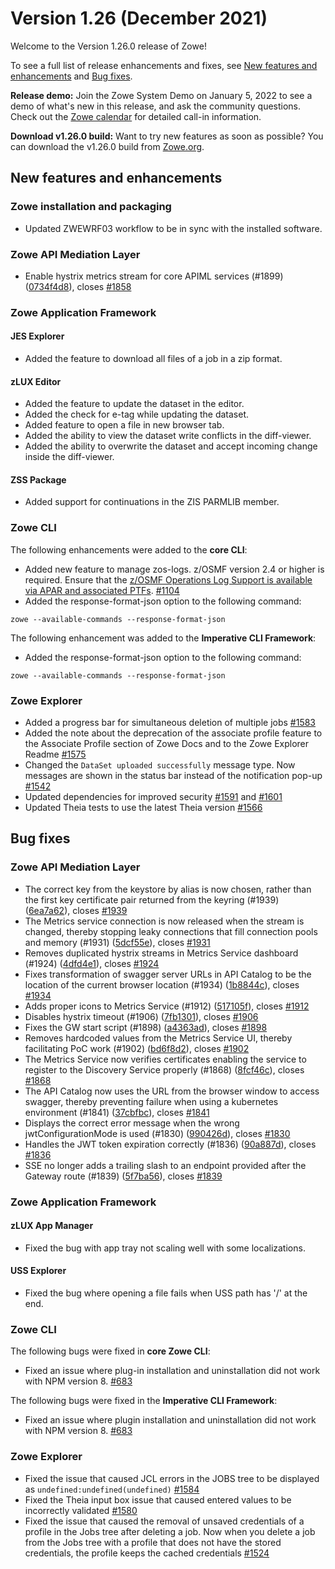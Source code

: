 # Version 1.26 (December 2021)

Welcome to the Version 1.26.0 release of Zowe! 

To see a full list of release enhancements and fixes, see [New features and enhancements](#new-features-and-enhancements) and [Bug fixes](#bug-fixes). 

**Release demo:** Join the Zowe System Demo on January 5, 2022 to see a demo of what's new in this release, and ask the community questions. Check out the [Zowe calendar](https://lists.openmainframeproject.org/g/zowe-dev/viewevent?eventid=1354041&calstart=2022-01-05) for detailed call-in information.

**Download v1.26.0 build:** Want to try new features as soon as possible? You can download the v1.26.0 build from [Zowe.org](https://www.zowe.org/download.html).

## New features and enhancements

### Zowe installation and packaging
* Updated ZWEWRF03 workflow to be in sync with the installed software.

### Zowe API Mediation Layer

* Enable hystrix metrics stream for core APIML services (#1899) ([0734f4d8](https://github.com/zowe/api-layer/commit/0734f4d8)), closes [#1858](https://github.com/zowe/api-layer/issues/1858)

### Zowe Application Framework

#### JES Explorer

* Added the feature to download all files of a job in a zip format.

#### zLUX Editor

* Added the feature to update the dataset in the editor.
* Added the check for e-tag while updating the dataset.
* Added feature to open a file in new browser tab.
* Added the ability to view the dataset write conflicts in the diff-viewer.
* Added the ability to overwrite the dataset and accept incoming change inside the diff-viewer.

#### ZSS Package

* Added support for continuations in the ZIS PARMLIB member.

### Zowe CLI

The following enhancements were added to the **core CLI**:

* Added new feature to manage zos-logs. z/OSMF version 2.4 or higher is required. Ensure that the [z/OSMF Operations Log Support is available via APAR and associated PTFs](https://www.ibm.com/support/pages/apar/PH35930). [#1104](https://github.com/zowe/zowe-cli/issues/1104)
* Added the response-format-json option to the following command:

```
zowe --available-commands --response-format-json
```

The following enhancement was added to the **Imperative CLI Framework**:

* Added the response-format-json option to the following command:

```
zowe --available-commands --response-format-json
```

### Zowe Explorer

- Added a progress bar for simultaneous deletion of multiple jobs [#1583](https://github.com/zowe/vscode-extension-for-zowe/pull/1583)
- Added the note about the deprecation of the associate profile feature to the Associate Profile section of Zowe Docs and to the Zowe Explorer Readme [#1575](https://github.com/zowe/vscode-extension-for-zowe/pull/1575)
- Changed the `DataSet uploaded successfully` message type. Now messages are shown in the status bar instead of the notification pop-up [#1542](https://github.com/zowe/vscode-extension-for-zowe/pull/1542)
- Updated dependencies for improved security [#1591](https://github.com/zowe/vscode-extension-for-zowe/pull/1591) and [#1601](https://github.com/zowe/vscode-extension-for-zowe/pull/1601)
- Updated Theia tests to use the latest Theia version [#1566](https://github.com/zowe/vscode-extension-for-zowe/pull/1566)

## Bug fixes

### Zowe API Mediation Layer

* The correct key from the keystore by alias is now chosen, rather than the first key certificate pair returned from the keyring (#1939) ([6ea7a62](https://github.com/zowe/api-layer/commit/6ea7a62)), closes [#1939](https://github.com/zowe/api-layer/issues/1939)
* The Metrics service connection is now released when the stream is changed, thereby stopping leaky connections that fill connection pools and memory (#1931) ([5dcf55e](https://github.com/zowe/api-layer/commit/5dcf55e)), closes [#1931](https://github.com/zowe/api-layer/issues/1931)
* Removes duplicated hystrix streams in Metrics Service dashboard (#1924) ([4dfd4e1](https://github.com/zowe/api-layer/commit/4dfd4e1)), closes [#1924](https://github.com/zowe/api-layer/issues/1924)
* Fixes transformation of swagger server URLs in API Catalog to be the location of the current browser location (#1934) ([1b8844c](https://github.com/zowe/api-layer/commit/1b8844c)), closes [#1934](https://github.com/zowe/api-layer/issues/1934)
* Adds proper icons to Metrics Service (#1912) ([517105f](https://github.com/zowe/api-layer/commit/517105f)), closes [#1912](https://github.com/zowe/api-layer/issues/1912)
* Disables hystrix timeout (#1906) ([7fb1301](https://github.com/zowe/api-layer/commit/7fb1301)), closes [#1906](https://github.com/zowe/api-layer/issues/1906)
* Fixes the GW start script (#1898) ([a4363ad](https://github.com/zowe/api-layer/commit/a4363ad)), closes [#1898](https://github.com/zowe/api-layer/issues/1898)
* Removes hardcoded values from the Metrics Service UI, thereby facilitating PoC work (#1902) ([bd6f8d2](https://github.com/zowe/api-layer/commit/bd6f8d2)), closes [#1902](https://github.com/zowe/api-layer/issues/1902)
* The Metrics Service now verifies certificates enabling the service to register to the Discovery Service properly (#1868) ([8fcf46c](https://github.com/zowe/api-layer/commit/8fcf46c)), closes [#1868](https://github.com/zowe/api-layer/issues/1868)
* The API Catalog now uses the URL from the browser window to access swagger, thereby preventing failure when using a kubernetes environment (#1841) ([37cbfbc](https://github.com/zowe/api-layer/commit/37cbfbc)), closes [#1841](https://github.com/zowe/api-layer/issues/1841)
* Displays the correct error message when the wrong jwtConfigurationMode is used (#1830) ([990426d](https://github.com/zowe/api-layer/commit/990426d)), closes [#1830](https://github.com/zowe/api-layer/issues/1830)
* Handles the JWT token expiration correctly (#1836) ([90a887d](https://github.com/zowe/api-layer/commit/90a887d)), closes [#1836](https://github.com/zowe/api-layer/issues/1836)
* SSE no longer adds a trailing slash to an endpoint provided after the Gateway route (#1839) ([5f7ba56](https://github.com/zowe/api-layer/commit/5f7ba56)), closes [#1839](https://github.com/zowe/api-layer/issues/1839)

### Zowe Application Framework

#### zLUX App Manager

* Fixed the bug with app tray not scaling well with some localizations.

#### USS Explorer

* Fixed the bug where opening a file fails when USS path has '/' at the end.

### Zowe CLI

The following bugs were fixed in **core Zowe CLI**:

* Fixed an issue where plug-in installation and uninstallation did not work with NPM version 8. [#683](https://github.com/zowe/imperative/issues/683)

The following bugs were fixed in the **Imperative CLI Framework**:

* Fixed an issue where plugin installation and uninstallation did not work with NPM version 8. [#683](https://github.com/zowe/imperative/issues/683)

### Zowe Explorer

- Fixed the issue that caused JCL errors in the JOBS tree to be displayed as `undefined:undefined(undefined)` [#1584](https://github.com/zowe/vscode-extension-for-zowe/pull/1584)
- Fixed the Theia input box issue that caused entered values to be incorrectly validated [#1580](https://github.com/zowe/vscode-extension-for-zowe/pull/1580)
- Fixed the issue that caused the removal of unsaved credentials of a profile in the Jobs tree after deleting a job. Now when you delete a job from the Jobs tree with a profile that does not have the stored credentials, the profile keeps the cached credentials [#1524](https://github.com/zowe/vscode-extension-for-zowe/pull/1524)
